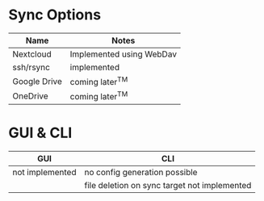 # Sync Options
|Name|Notes|
|----|-----|
|Nextcloud|Implemented using WebDav|
|ssh/rsync|implemented|
|Google Drive|coming later<sup>TM</sup>|
|OneDrive|coming later<sup>TM</sup>|

# GUI & CLI
|GUI|CLI|
|---|---|
|not implemented|no config generation possible|
||file deletion on sync target not implemented|